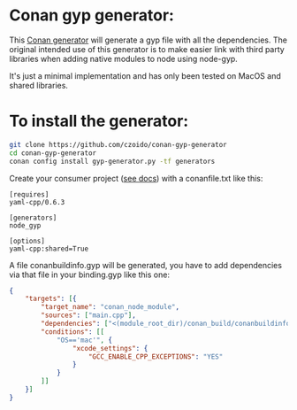 # Conan gyp generator:

This [Conan generator](https://docs.conan.io/en/latest/howtos/custom_generators.html) will generate a
gyp file with all the dependencies. The original intended use of this generator is to make easier
link with third party libraries when adding native modules to node using node-gyp. 

It's just a minimal implementation and has only been tested on MacOS and shared libraries.

# To install the generator:

``` bash
git clone https://github.com/czoido/conan-gyp-generator
cd conan-gyp-generator
conan config install gyp-generator.py -tf generators
```

Create your consumer project ([see docs](https://docs.conan.io/en/latest/getting_started.html)) with
a conanfile.txt like this:

```
[requires]
yaml-cpp/0.6.3

[generators]
node_gyp

[options]
yaml-cpp:shared=True
```

A file conanbuildinfo.gyp will be generated, you have to add dependencies via that file in your
binding.gyp like this one:

```json
{
    "targets": [{
        "target_name": "conan_node_module",
        "sources": ["main.cpp"],
        "dependencies": ["<(module_root_dir)/conan_build/conanbuildinfo.gyp:yaml-cpp"],
        "conditions": [[
            "OS=='mac'", {
                "xcode_settings": {
                    "GCC_ENABLE_CPP_EXCEPTIONS": "YES"
                }
            }
        ]]
    }]
}
```
